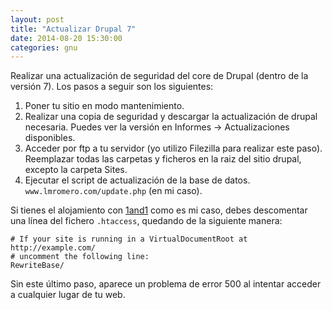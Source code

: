 ```yaml
---
layout: post
title: "Actualizar Drupal 7"
date: 2014-08-20 15:30:00
categories: gnu
---
```


Realizar una actualización de seguridad del core de Drupal (dentro de la versión 7). Los pasos a seguir son los siguientes:

1. Poner tu sitio en modo mantenimiento.
2. Realizar una copia de seguridad y descargar la actualización de drupal necesaria. Puedes ver la versión en Informes -> Actualizaciones disponibles.
3. Acceder por ftp a tu servidor (yo utilizo Filezilla para realizar este paso). Reemplazar todas las carpetas y ficheros en la raiz del sitio drupal, excepto la carpeta Sites.
4. Ejecutar el script de actualización de la base de datos.
`www.lmromero.com/update.php` (en mi caso).

Si tienes el alojamiento con [1and1](http://1and1.es) como es mi caso, debes descomentar una línea del fichero `.htaccess`, quedando de la siguiente manera:
    
    # If your site is running in a VirtualDocumentRoot at http://example.com/
    # uncomment the following line:
    RewriteBase/

Sin este último paso, aparece un problema de error 500 al intentar acceder a cualquier lugar de tu web.
